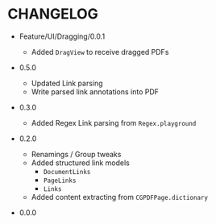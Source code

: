 # CHANGELOG

* Feature/UI/Dragging/0.0.1

    + Added `DragView` to receive dragged PDFs

* 0.5.0

    + Updated Link parsing
    + Write parsed link annotations into PDF

* 0.3.0

    + Added Regex Link parsing from `Regex.playground`

* 0.2.0

    + Renamings / Group tweaks
    + Added structured link models
        + `DocumentLinks`
        + `PageLinks`
        + `Links`
    + Added content extracting from `CGPDFPage.dictionary`

* 0.0.0

    


